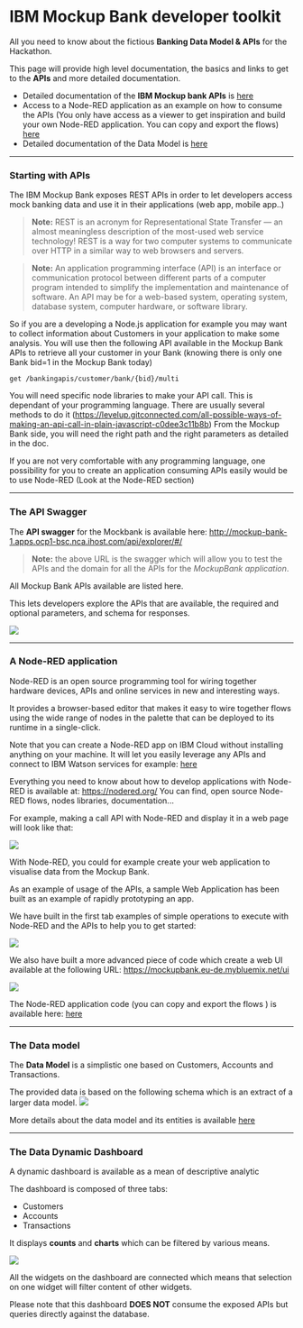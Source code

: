 # IBM Mockup Bank developer toolkit

All you need to know about the fictious **Banking Data Model &amp; APIs** for the Hackathon.

This page will provide high level documentation, the basics and links to get to the **APIs** and more detailed documentation.
+ Detailed documentation of the **IBM Mockup bank APIs** is [here](apis_doc/mockupbank-api-doc.md)
+ Access to a Node-RED application as an example on how to consume the APIs (You only have access as a viewer to get inspiration and build your own Node-RED application. You can copy and export the flows) [here](https://mockupbank.eu-de.mybluemix.net/red)
+ Detailed documentation of the Data Model is [here](datamodel/DataModel.md)

---

### Starting with APIs

The IBM Mockup Bank exposes REST APIs in order to let developers access mock banking data and use it in their applications (web app, mobile app..)

> **Note:** REST is an acronym for Representational State Transfer — an almost meaningless description of the most-used web service technology! REST is a way for two computer systems to communicate over HTTP in a similar way to web browsers and servers.

> **Note:** An application programming interface (API) is an interface or communication protocol between different parts of a computer program intended to simplify the implementation and maintenance of software. An API may be for a web-based system, operating system, database system, computer hardware, or software library.

So if you are a developing a Node.js application for example you may want to collect information about Customers in your application to make some analysis.
You will use then the following API available in the Mockup Bank APIs to retrieve all your customer in your Bank (knowing there is only one Bank bid=1 in the Mockup Bank today)

```
get /bankingapis/customer/bank/{bid}/multi
```
You will need specific node libraries to make your API call. This is dependant of your programming language. There are usually several methods to do it (https://levelup.gitconnected.com/all-possible-ways-of-making-an-api-call-in-plain-javascript-c0dee3c11b8b)
From the Mockup Bank side, you will need the right path and the right parameters as detailed in the doc.

If you are not very comfortable with any programming language, one possibility for you to create an application consuming APIs easily would be to use Node-RED (Look at the Node-RED section)


---

### The API Swagger  

The **API swagger** for the Mockbank is available here: http://mockup-bank-1.apps.ocp1-bsc.nca.ihost.com/api/explorer/#/


> **Note:** the above URL is the swagger which will allow you to test the APIs and the domain for all the APIs for the *MockupBank application*.

All Mockup Bank APIs available are listed here.

This lets developers explore the APIs that are available, the required and optional parameters, and schema for responses.

![](assets/swagger-mockup.png)


---
### A Node-RED application  
Node-RED is an open source programming tool for wiring together hardware devices, APIs and online services in new and interesting ways.

It provides a browser-based editor that makes it easy to wire together flows using the wide range of nodes in the palette that can be deployed to its runtime in a single-click.

Note that you can create a Node-RED app on IBM Cloud without installing anything on your machine. It will let you easily leverage any APIs and connect to IBM Watson services for example: [here](https://cloud.ibm.com/developer/appservice/create-app?starterKit=59c9d5bd-4d31-3611-897a-f94eea80dc9f&defaultLanguage=undefined)

Everything you need to know about how to develop applications with Node-RED is available at: https://nodered.org/
You can find, open source Node-RED flows, nodes libraries, documentation...

For example, making a call API with Node-RED and display it in a web page will look like that:

![](assets/call-api-nodered.png)

With Node-RED, you could for example create your web application to visualise data from the Mockup Bank.

As an example of usage of the APIs, a sample Web Application has been built as an example of rapidly prototyping an app.

We have built in the first tab examples of simple operations to execute with Node-RED and the APIs to help you to get started:

![](assets/babysteps.png)

We also have built a more advanced piece of code which create a web  UI available at the following URL: https://mockupbank.eu-de.mybluemix.net/ui

![](assets/markdown-img-paste-20191001123544158.png)

The Node-RED application code (you can copy and export the flows ) is available here: [here](https://mockupbank.eu-de.mybluemix.net/red)

---
### The Data model  

The **Data Model** is a simplistic one based on Customers, Accounts and Transactions.

The provided data is based on the following schema which is an extract of a larger data model.
![](assets/datamodel-20.png)

More details about the data model and its entities is available [here](datamodel/DataModel.md)

---
### The Data Dynamic Dashboard  

A dynamic dashboard is available as a mean of descriptive analytic 


The dashboard is composed of three tabs:
- Customers
- Accounts
- Transactions

It displays **counts** and **charts** which can be filtered by various means.

![](assets/data-dashboard.png)

All the widgets on the dashboard are connected which means that selection on one widget will filter content of other widgets.

Please note that this dashboard **DOES NOT** consume the exposed APIs but queries directly against the database.
